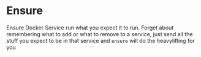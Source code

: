 # Ensure

Ensure Docker Service run what you expect it to run.
Forget about remembering what to add or what to remove to a service, just send
all the stuff you expect to be in that service and `ensure` will do the
heavylifting for you
